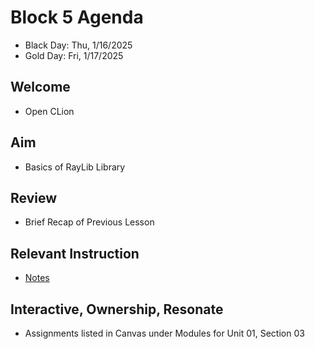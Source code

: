 
# Block 5 Agenda
- Black Day: Thu, 1/16/2025
- Gold Day: Fri, 1/17/2025

## Welcome

- Open CLion

## Aim

- Basics of RayLib Library

## Review

- Brief Recap of Previous Lesson

## Relevant Instruction

- [Notes](Notes.md)

## Interactive, Ownership, Resonate

- Assignments listed in Canvas under Modules for Unit 01, Section 03